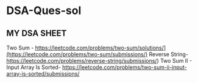# DSA-Ques-sol
## MY DSA SHEET
Two Sum - https://leetcode.com/problems/two-sum/solutions/](https://leetcode.com/problems/two-sum/submissions/)
Reverse String-https://leetcode.com/problems/reverse-string/submissions/)
Two Sum II - Input Array Is Sorted- https://leetcode.com/problems/two-sum-ii-input-array-is-sorted/submissions/
